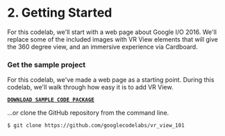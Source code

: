 # 2. Getting Started

For this codelab, we'll start with a web page about Google I/O 2016\. We'll replace some of the included images with VR View elements that will give the 360 degree view, and an immersive experience via Cardboard.

### Get the sample project

For this codelab, we've made a web page as a starting point. During this codelab, we'll walk through how easy it is to add VR View.

[**`DOWNLOAD SAMPLE CODE PACKAGE`**](https://github.com/googlecodelabs/vr_view_101/archive/master.zip)

...or clone the GitHub repository from the command line.

`$ git clone https://github.com/googlecodelabs/vr_view_101`